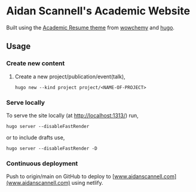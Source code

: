 # Aidan Scannell's Academic Website
Built using the [Academic Resume theme](https://github.com/wowchemy/hugo-documentation-theme) from [wowchemy](https://wowchemy.com/) and [hugo](https://gohugo.io/).

## Usage
### Create new content
1. Create a new project/publication/event(talk),
   ```
   hugo new --kind project project/<NAME-OF-PROJECT>
   ```
### Serve locally
To serve the site locally (at [http://localhost:1313/](http://localhost:1313/)) run,
```shell
hugo server --disableFastRender
```
or to include drafts use,
```shell
hugo server --disableFastRender -D
```

### Continuous deployment

Push to origin/main on GitHub to deploy to [www.aidanscannell.com](www.aidanscannell.com) using netlify.
